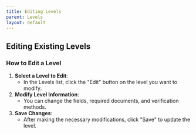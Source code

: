 ```yaml
---
title: Editing Levels
parent: Levels
layout: default
---
```


## Editing Existing Levels

### How to Edit a Level

1. **Select a Level to Edit**:
   - In the Levels list, click the "Edit" button on the level you want to modify.
2. **Modify Level Information**:
   - You can change the fields, required documents, and verification methods.
3. **Save Changes**:
   - After making the necessary modifications, click "Save" to update the level.